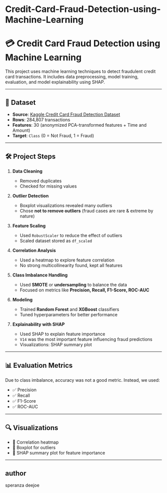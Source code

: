 # Credit-Card-Fraud-Detection-using-Machine-Learning
# 💳 Credit Card Fraud Detection using Machine Learning

This project uses machine learning techniques to detect fraudulent credit card transactions. It includes data preprocessing, model training, evaluation, and model explainability using SHAP.

---

## 📂 Dataset

- **Source**: [Kaggle Credit Card Fraud Detection Dataset](https://www.kaggle.com/datasets/mlg-ulb/creditcardfraud)
- **Rows**: 284,807 transactions
- **Features**: 30 (anonymized PCA-transformed features + Time and Amount)
- **Target**: `Class` (0 = Not Fraud, 1 = Fraud)

---

## 🛠️ Project Steps

1. **Data Cleaning**
   - Removed duplicates
   - Checked for missing values

2. **Outlier Detection**
   - Boxplot visualizations revealed many outliers
   - Chose **not to remove outliers** (fraud cases are rare & extreme by nature)

3. **Feature Scaling**
   - Used `RobustScaler` to reduce the effect of outliers
   - Scaled dataset stored as `df_scaled`

4. **Correlation Analysis**
   - Used a heatmap to explore feature correlation
   - No strong multicollinearity found, kept all features

5. **Class Imbalance Handling**
   - Used **SMOTE** or **undersampling** to balance the data
   - Focused on metrics like **Precision, Recall, F1-Score, ROC-AUC**

6. **Modeling**
   - Trained **Random Forest** and **XGBoost** classifiers
   - Tuned hyperparameters for better performance

7. **Explainability with SHAP**
   - Used SHAP to explain feature importance
   - `V14` was the most important feature influencing fraud predictions
   - Visualizations: SHAP summary plot

---

## 📊 Evaluation Metrics

Due to class imbalance, accuracy was not a good metric. Instead, we used:

- ✅ Precision
- ✅ Recall
- ✅ F1-Score
- ✅ ROC-AUC

---

## 🔍 Visualizations

- 📌 Correlation heatmap
- 📌 Boxplot for outliers
- 📌 SHAP summary plot for feature importance

---

## author 
speranza deejoe 
